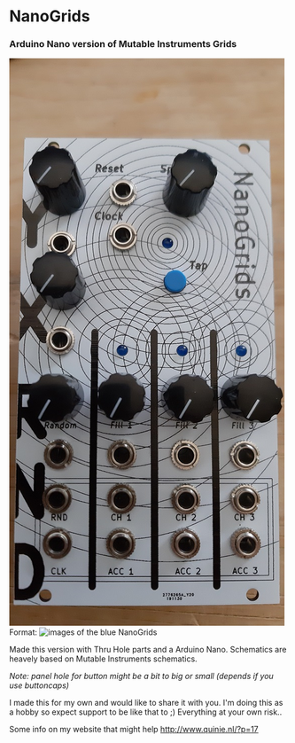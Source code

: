 # NanoGrids
### Arduino Nano version of Mutable Instruments Grids

![Blue NanoGrids](/Images/blue.jpg)
Format: ![images of the blue NanoGrids](url)

Made this version  with Thru Hole parts and a Arduino Nano.
Schematics are heavely based on Mutable Instruments schematics.

_Note: panel hole for button might be a bit to big or small (depends if you use buttoncaps)_

I made this for my own and would like to share it with you. I'm doing this as a hobby so expect support to be like that to ;)
Everything at your own risk..

Some info on my website that might help
http://www.quinie.nl/?p=17
